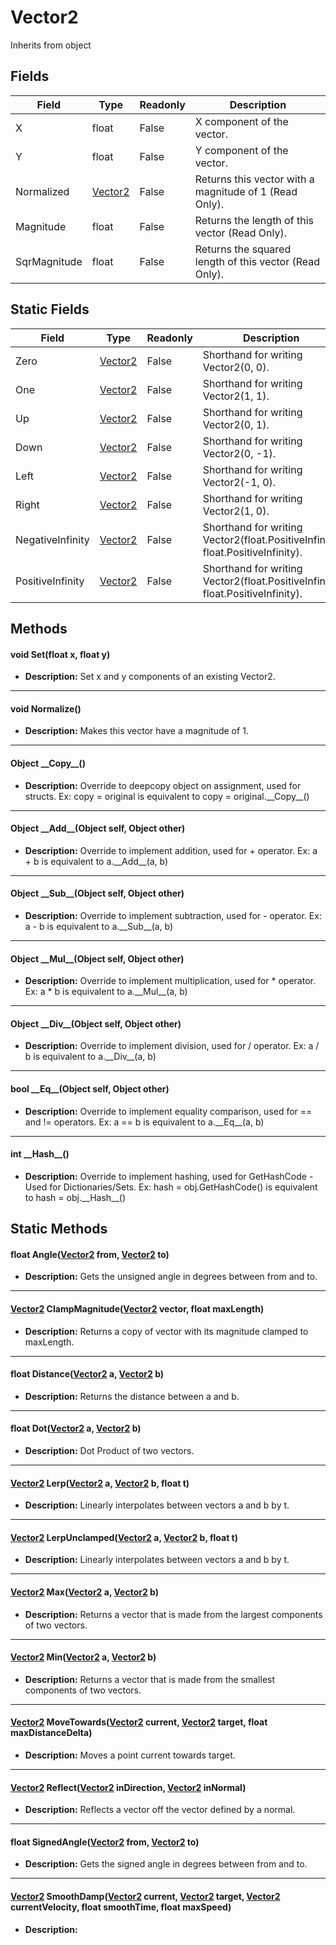 # Vector2
Inherits from object
## Fields
|Field|Type|Readonly|Description|
|---|---|---|---|
|X|float|False|X component of the vector.|
|Y|float|False|Y component of the vector.|
|Normalized|[Vector2](../objects/Vector2.md)|False|Returns this vector with a magnitude of 1 (Read Only).|
|Magnitude|float|False|Returns the length of this vector (Read Only).|
|SqrMagnitude|float|False|Returns the squared length of this vector (Read Only).|
## Static Fields
|Field|Type|Readonly|Description|
|---|---|---|---|
|Zero|[Vector2](../objects/Vector2.md)|False|Shorthand for writing Vector2(0, 0).|
|One|[Vector2](../objects/Vector2.md)|False|Shorthand for writing Vector2(1, 1).|
|Up|[Vector2](../objects/Vector2.md)|False|Shorthand for writing Vector2(0, 1).|
|Down|[Vector2](../objects/Vector2.md)|False|Shorthand for writing Vector2(0, -1).|
|Left|[Vector2](../objects/Vector2.md)|False|Shorthand for writing Vector2(-1, 0).|
|Right|[Vector2](../objects/Vector2.md)|False|Shorthand for writing Vector2(1, 0).|
|NegativeInfinity|[Vector2](../objects/Vector2.md)|False|Shorthand for writing Vector2(float.PositiveInfinity, float.PositiveInfinity).|
|PositiveInfinity|[Vector2](../objects/Vector2.md)|False|Shorthand for writing Vector2(float.PositiveInfinity, float.PositiveInfinity).|
## Methods
#### void Set(float x, float y)
- **Description:** Set x and y components of an existing Vector2.

---

#### void Normalize()
- **Description:** Makes this vector have a magnitude of 1.

---

#### Object \_\_Copy\_\_()
- **Description:** Override to deepcopy object on assignment, used for structs. Ex: copy = original is equivalent to copy = original.\_\_Copy\_\_()

---

#### Object \_\_Add\_\_(Object self, Object other)
- **Description:** Override to implement addition, used for + operator. Ex: a + b is equivalent to a.\_\_Add\_\_(a, b)

---

#### Object \_\_Sub\_\_(Object self, Object other)
- **Description:** Override to implement subtraction, used for - operator. Ex: a - b is equivalent to a.\_\_Sub\_\_(a, b)

---

#### Object \_\_Mul\_\_(Object self, Object other)
- **Description:** Override to implement multiplication, used for * operator. Ex: a * b is equivalent to a.\_\_Mul\_\_(a, b)

---

#### Object \_\_Div\_\_(Object self, Object other)
- **Description:** Override to implement division, used for / operator. Ex: a / b is equivalent to a.\_\_Div\_\_(a, b)

---

#### bool \_\_Eq\_\_(Object self, Object other)
- **Description:** Override to implement equality comparison, used for == and != operators. Ex: a == b is equivalent to a.\_\_Eq\_\_(a, b)

---

#### int \_\_Hash\_\_()
- **Description:** Override to implement hashing, used for GetHashCode - Used for Dictionaries/Sets. Ex: hash = obj.GetHashCode() is equivalent to hash = obj.\_\_Hash\_\_()
## Static Methods
#### float Angle([Vector2](../objects/Vector2.md) from, [Vector2](../objects/Vector2.md) to)
- **Description:** Gets the unsigned angle in degrees between from and to.

---

#### [Vector2](../objects/Vector2.md) ClampMagnitude([Vector2](../objects/Vector2.md) vector, float maxLength)
- **Description:** Returns a copy of vector with its magnitude clamped to maxLength.

---

#### float Distance([Vector2](../objects/Vector2.md) a, [Vector2](../objects/Vector2.md) b)
- **Description:** Returns the distance between a and b.

---

#### float Dot([Vector2](../objects/Vector2.md) a, [Vector2](../objects/Vector2.md) b)
- **Description:** Dot Product of two vectors.

---

#### [Vector2](../objects/Vector2.md) Lerp([Vector2](../objects/Vector2.md) a, [Vector2](../objects/Vector2.md) b, float t)
- **Description:** Linearly interpolates between vectors a and b by t.

---

#### [Vector2](../objects/Vector2.md) LerpUnclamped([Vector2](../objects/Vector2.md) a, [Vector2](../objects/Vector2.md) b, float t)
- **Description:** Linearly interpolates between vectors a and b by t.

---

#### [Vector2](../objects/Vector2.md) Max([Vector2](../objects/Vector2.md) a, [Vector2](../objects/Vector2.md) b)
- **Description:** Returns a vector that is made from the largest components of two vectors.

---

#### [Vector2](../objects/Vector2.md) Min([Vector2](../objects/Vector2.md) a, [Vector2](../objects/Vector2.md) b)
- **Description:** Returns a vector that is made from the smallest components of two vectors.

---

#### [Vector2](../objects/Vector2.md) MoveTowards([Vector2](../objects/Vector2.md) current, [Vector2](../objects/Vector2.md) target, float maxDistanceDelta)
- **Description:** Moves a point current towards target.

---

#### [Vector2](../objects/Vector2.md) Reflect([Vector2](../objects/Vector2.md) inDirection, [Vector2](../objects/Vector2.md) inNormal)
- **Description:** Reflects a vector off the vector defined by a normal.

---

#### float SignedAngle([Vector2](../objects/Vector2.md) from, [Vector2](../objects/Vector2.md) to)
- **Description:** Gets the signed angle in degrees between from and to.

---

#### [Vector2](../objects/Vector2.md) SmoothDamp([Vector2](../objects/Vector2.md) current, [Vector2](../objects/Vector2.md) target, [Vector2](../objects/Vector2.md) currentVelocity, float smoothTime, float maxSpeed)
- **Description:** 
